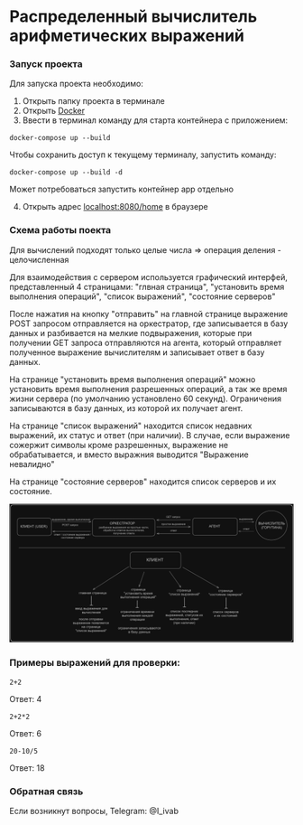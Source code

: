 # Распределенный вычислитель арифметических выражений

### Запуск проекта
Для запуска проекта необходимо:
1. Открыть папку проекта в терминале
2. Открыть [Docker](https://www.docker.com/products/docker-desktop/ "Установить Docker")
3. Ввести в терминал команду для старта контейнера с приложением:
```
docker-compose up --build
```
Чтобы сохранить доступ к текущему терминалу, запустить команду:
```
docker-compose up --build -d
```
Может потребоваться запустить контейнер app отдельно

4. Открыть адрес <localhost:8080/home> в браузере

### Схема работы поекта
Для вычислений подходят только целые числа => операция деления - целочисленная

Для взаимодействия с сервером используется графический интерфей, представленный 4 страницами: "глвная страница", "установить время выполнения операций", "список выражений", "состояние серверов" 

После нажатия на кнопку "отправить" на главной странице выражение POST запросом отправляется на оркестратор, где записывается в базу данных и разбивается на мелкие подвыражения, которые при получении GET запроса отправляются на агента, который отправляет полученное выражение вычислителям и записывает ответ в базу данных.

На странице "установить время выполнения операций" можно установить время выполнения разрешенных операций, а так же время жизни сервера (по умолчанию установлено 60 секунд). Ограничения записываются в базу данных, из которой их получает агент.

На странице "список выражений" находится список недавних выражений, их статус и ответ (при наличии). В случае, если выражение сожержит символы кроме разрешенных, выражение не обрабатывается, и вместо выражния выводится "Выражение невалидно"

На странице "состояние серверов" находится список серверов и их состояние.

![Схема работы](/docs/scheme.png "Project Scheme")

### Примеры выражений для проверки:
    2+2
Ответ: 4

    2+2*2
Ответ: 6

    20-10/5
Ответ: 18

### Обратная связь

Если возникнут вопросы, Telegram: @I_ivab